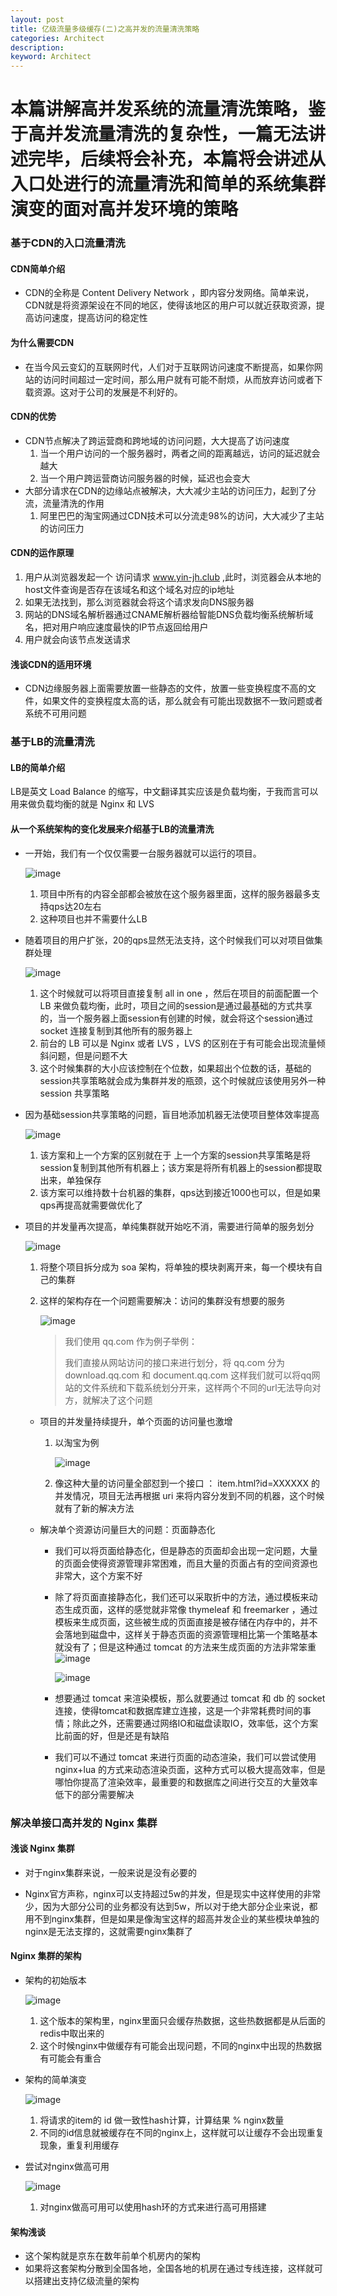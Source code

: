 ```yaml
---
layout: post
title: 亿级流量多级缓存(二)之高并发的流量清洗策略
categories: Architect
description: 
keyword: Architect
---
```


本篇讲解高并发系统的流量清洗策略，鉴于高并发流量清洗的复杂性，一篇无法讲述完毕，后续将会补充，本篇将会讲述从入口处进行的流量清洗和简单的系统集群演变的面对高并发环境的策略
======

### 基于CDN的入口流量清洗

#### CDN简单介绍

- CDN的全称是 Content Delivery Network ，即内容分发网络。简单来说，CDN就是将资源架设在不同的地区，使得该地区的用户可以就近获取资源，提高访问速度，提高访问的稳定性

#### 为什么需要CDN

- 在当今风云变幻的互联网时代，人们对于互联网访问速度不断提高，如果你网站的访问时间超过一定时间，那么用户就有可能不耐烦，从而放弃访问或者下载资源。这对于公司的发展是不利好的。

#### CDN的优势

- CDN节点解决了跨运营商和跨地域的访问问题，大大提高了访问速度
  1. 当一个用户访问的一个服务器时，两者之间的距离越远，访问的延迟就会越大
  2. 当一个用户跨运营商访问服务器的时候，延迟也会变大
- 大部分请求在CDN的边缘站点被解决，大大减少主站的访问压力，起到了分流，流量清洗的作用
  1. 阿里巴巴的淘宝网通过CDN技术可以分流走98%的访问，大大减少了主站的访问压力

#### CDN的运作原理

1. 用户从浏览器发起一个 访问请求 www.yin-jh.club ,此时，浏览器会从本地的host文件查询是否存在该域名和这个域名对应的ip地址
2. 如果无法找到，那么浏览器就会将这个请求发向DNS服务器
3. 网站的DNS域名解析器通过CNAME解析器给智能DNS负载均衡系统解析域名，把对用户响应速度最快的IP节点返回给用户
4. 用户就会向该节点发送请求

#### 浅谈CDN的适用环境

- CDN边缘服务器上面需要放置一些静态的文件，放置一些变换程度不高的文件，如果文件的变换程度太高的话，那么就会有可能出现数据不一致问题或者系统不可用问题

### 基于LB的流量清洗

#### LB的简单介绍

LB是英文 Load Balance 的缩写，中文翻译其实应该是负载均衡，于我而言可以用来做负载均衡的就是 Nginx 和 LVS

#### 从一个系统架构的变化发展来介绍基于LB的流量清洗

- 一开始，我们有一个仅仅需要一台服务器就可以运行的项目。

  ![image](\images\posts\Architect\2021-3-8-亿级流量多级缓存(二)之流量清洗策略-1.jpg)

  1. 项目中所有的内容全部都会被放在这个服务器里面，这样的服务器最多支持qps达20左右
  2. 这种项目也并不需要什么LB

- 随着项目的用户扩张，20的qps显然无法支持，这个时候我们可以对项目做集群处理

  ![image](\images\posts\Architect\2021-3-8-亿级流量多级缓存(二)之流量清洗策略-2.jpg)

  1. 这个时候就可以将项目直接复制 all in one ，然后在项目的前面配置一个 LB 来做负载均衡，此时，项目之间的session是通过最基础的方式共享的，当一个服务器上面session有创建的时候，就会将这个session通过 socket 连接复制到其他所有的服务器上
  2. 前台的 LB 可以是 Nginx 或者 LVS ，LVS 的区别在于有可能会出现流量倾斜问题，但是问题不大
  3. 这个时候集群的大小应该控制在个位数，如果超出个位数的话，基础的session共享策略就会成为集群并发的瓶颈，这个时候就应该使用另外一种 session 共享策略

- 因为基础session共享策略的问题，盲目地添加机器无法使项目整体效率提高

  ![image](\images\posts\Architect\2021-3-8-亿级流量多级缓存(二)之流量清洗策略-3.jpg)

  1. 该方案和上一个方案的区别就在于 上一个方案的session共享策略是将session复制到其他所有机器上；该方案是将所有机器上的session都提取出来，单独保存
  2. 该方案可以维持数十台机器的集群，qps达到接近1000也可以，但是如果qps再提高就需要做优化了

- 项目的并发量再次提高，单纯集群就开始吃不消，需要进行简单的服务划分

  ![image](\images\posts\Architect\2021-3-8-亿级流量多级缓存(二)之流量清洗策略-4.jpg)

  1. 将整个项目拆分成为 soa 架构，将单独的模块剥离开来，每一个模块有自己的集群

  2. 这样的架构存在一个问题需要解决：访问的集群没有想要的服务

     ![image](\images\posts\Architect\2021-3-8-亿级流量多级缓存(二)之流量清洗策略-5.jpg)

     > 我们使用 qq.com 作为例子举例：
     >
     > 我们直接从网站访问的接口来进行划分，将 qq.com 分为 download.qq.com 和 document.qq.com 这样我们就可以将qq网站的文件系统和下载系统划分开来，这样两个不同的url无法导向对方，就解决了这个问题

  - 项目的并发量持续提升，单个页面的访问量也激增

    1. 以淘宝为例

       ![image](\images\posts\Architect\2021-3-8-亿级流量多级缓存(二)之流量清洗策略-6.jpg)

    2. 像这种大量的访问量全部怼到一个接口 ： item.html?id=XXXXXX 的并发情况，项目无法再根据 uri 来将内容分发到不同的机器，这个时候就有了新的解决方法

  - 解决单个资源访问量巨大的问题：页面静态化

    - 我们可以将页面给静态化，但是静态的页面却会出现一定问题，大量的页面会使得资源管理非常困难，而且大量的页面占有的空间资源也非常大，这个方案不好

    - 除了将页面直接静态化，我们还可以采取折中的方法，通过模板来动态生成页面，这样的感觉就非常像 thymeleaf 和 freemarker ，通过模板来生成页面，这些被生成的页面直接是被存储在内存中的，并不会落地到磁盘中，这样关于静态页面的资源管理相比第一个策略基本就没有了；但是这种通过 tomcat 的方法来生成页面的方法非常笨重
      ![image](\images\posts\Architect\2021-3-8-亿级流量多级缓存(二)之流量清洗策略-7.jpg)

      ![image](\images\posts\Architect\2021-3-8-亿级流量多级缓存(二)之流量清洗策略-8.jpg)

    - 想要通过 tomcat 来渲染模板，那么就要通过 tomcat 和 db 的 socket 连接，使得tomcat和数据库建立连接，这是一个非常耗费时间的事情；除此之外，还需要通过网络IO和磁盘读取IO，效率低，这个方案比前面的好，但是还是有缺陷

    - 我们可以不通过 tomcat 来进行页面的动态渲染，我们可以尝试使用 nginx+lua 的方式来动态渲染页面，这种方式可以极大提高效率，但是哪怕你提高了渲染效率，最重要的和数据库之间进行交互的大量效率低下的部分需要解决

### 解决单接口高并发的  Nginx  集群

#### 浅谈 Nginx 集群

- 对于nginx集群来说，一般来说是没有必要的

- Nginx官方声称，nginx可以支持超过5w的并发，但是现实中这样使用的非常少，因为大部分公司的业务都没有达到5w，所以对于绝大部分企业来说，都用不到nginx集群，但是如果是像淘宝这样的超高并发企业的某些模块单独的nginx是无法支撑的，这就需要nginx集群了

#### Nginx 集群的架构

- 架构的初始版本

  ![image](\images\posts\Architect\2021-3-8-亿级流量多级缓存(二)之流量清洗策略-9.jpg)

  1. 这个版本的架构里，nginx里面只会缓存热数据，这些热数据都是从后面的redis中取出来的
  2. 这个时候nginx中做缓存有可能会出现问题，不同的nginx中出现的热数据有可能会有重合
  
- 架构的简单演变

  ![image](\images\posts\Architect\2021-3-8-亿级流量多级缓存(二)之流量清洗策略-10.jpg)

  1. 将请求的item的 id 做一致性hash计算，计算结果 % nginx数量
  2. 不同的id信息就被缓存在不同的nginx上，这样就可以让缓存不会出现重复现象，重复利用缓存

- 尝试对nginx做高可用

  ![image](\images\posts\Architect\2021-3-8-亿级流量多级缓存(二)之流量清洗策略-11.jpg)

  1. 对nginx做高可用可以使用hash环的方式来进行高可用搭建

#### 架构浅谈

- 这个架构就是京东在数年前单个机房内的架构
- 如果将这套架构分散到全国各地，全国各地的机房在通过专线连接，这样就可以搭建出支持亿级流量的架构